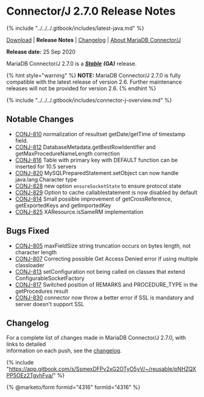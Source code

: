 # Connector/J 2.7.0 Release Notes

{% include "../../../.gitbook/includes/latest-java.md" %}

[Download](https://mariadb.com/downloads/#connectors) | **Release Notes** | [Changelog](../changelogs/2.7/2.7.0.md) | [About MariaDB Connector/J](https://app.gitbook.com/s/CjGYMsT2MVP4nd3IyW2L/mariadb-connector-j/about-mariadb-connector-j)

**Release date:** 25 Sep 2020

MariaDB Connector/J 2.7.0 is a [_**Stable**_](../../../community-server/about/release-criteria.md) _**(GA)**_ release.

{% hint style="warning" %}
**NOTE:** MariaDB Connector/J 2.7.0 is fully compatible with the latest release of version 2.6. Further maintenance releases will not be provided for version 2.6.
{% endhint %}

{% include "../../../.gitbook/includes/connector-j-overview.md" %}

## Notable Changes

* [CONJ-810](https://jira.mariadb.org/browse/CONJ-810) normalization of resultset getDate/getTime of timestamp field.
* [CONJ-812](https://jira.mariadb.org/browse/CONJ-812) DatabaseMetadata.getBestRowIdentifier and getMaxProcedureNameLength correction
* [CONJ-816](https://jira.mariadb.org/browse/CONJ-816) Table with primary key with DEFAULT function can be inserted for 10.5 servers
* [CONJ-820](https://jira.mariadb.org/browse/CONJ-820) MySQLPreparedStatement.setObject can now handle java.lang.Character type
* [CONJ-828](https://jira.mariadb.org/browse/CONJ-828) new option `ensureSocketState` to ensure protocol state
* [CONJ-829](https://jira.mariadb.org/browse/CONJ-829) Option to cache callablestatement is now disabled by default
* [CONJ-814](https://jira.mariadb.org/browse/CONJ-814) Small possible improvement of getCrossReference, getExportedKeys and getImportedKey
* [CONJ-825](https://jira.mariadb.org/browse/CONJ-825) XAResource.isSameRM implementation

## Bugs Fixed

* [CONJ-805](https://jira.mariadb.org/browse/CONJ-805) maxFieldSize string truncation occurs on bytes length, not character length
* [CONJ-807](https://jira.mariadb.org/browse/CONJ-807) Correcting possible Get Access Denied error if using multiple classloader
* [CONJ-813](https://jira.mariadb.org/browse/CONJ-813) setConfiguration not being called on classes that extend ConfigurableSocketFactory
* [CONJ-817](https://jira.mariadb.org/browse/CONJ-817) Switched position of REMARKS and PROCEDURE\_TYPE in the getProcedures result
* [CONJ-830](https://jira.mariadb.org/browse/CONJ-830) connector now throw a better error if SSL is mandatory and server doesn't support SSL

## Changelog

For a complete list of changes made in MariaDB Connector/J 2.7.0, with links to detailed\
information on each push, see the [changelog](../changelogs/2.7/2.7.0.md).

{% include "https://app.gitbook.com/s/SsmexDFPv2xG2OTyO5yV/~/reusable/pNHZQXPP5OEz2TgvhFva/" %}

{% @marketo/form formid="4316" formId="4316" %}
